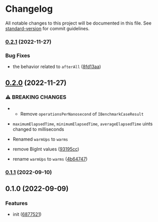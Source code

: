 # Changelog

All notable changes to this project will be documented in this file. See [standard-version](https://github.com/conventional-changelog/standard-version) for commit guidelines.

### [0.2.1](https://github.com/BlackGlory/extra-benchmark/compare/v0.2.0...v0.2.1) (2022-11-27)


### Bug Fixes

* the behavior related to `afterAll` ([8fd13aa](https://github.com/BlackGlory/extra-benchmark/commit/8fd13aa6d60e6fe5f176ae06d31e1198eef99a3f))

## [0.2.0](https://github.com/BlackGlory/extra-benchmark/compare/v0.1.1...v0.2.0) (2022-11-27)


### ⚠ BREAKING CHANGES

* - Remove `operationsPerNanosecond` of `IBenchmarkCaseResult`
- `maximumElapsedTime`, `minimumElapsedTime`, `averageElapsedTime` uints changed to milliseconds
* Renamed `warmUps` to `warms`

* remove BigInt values ([93195cc](https://github.com/BlackGlory/extra-benchmark/commit/93195cc4cbd9177c175238a65a118a8488be640d))
* rename `warmUps` to `warms` ([4b64747](https://github.com/BlackGlory/extra-benchmark/commit/4b64747a3ae229f18810b136feb6ac019d6ac411))

### [0.1.1](https://github.com/BlackGlory/extra-benchmark/compare/v0.1.0...v0.1.1) (2022-09-10)

## 0.1.0 (2022-09-09)


### Features

* init ([6877521](https://github.com/BlackGlory/extra-benchmark/commit/6877521f1af35288a76e49de589d3d10d8a32942))
